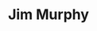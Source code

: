 ---
title: Jim Murphy
category: team
published: true
position: Collaborator
image: jim-murphy.jpg
project: past
---